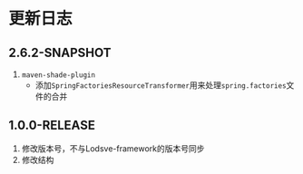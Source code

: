 # 更新日志

## 2.6.2-SNAPSHOT
1. `maven-shade-plugin`
    - 添加`SpringFactoriesResourceTransformer`用来处理`spring.factories`文件的合并
    
## 1.0.0-RELEASE
1. 修改版本号，不与Lodsve-framework的版本号同步
2. 修改结构    